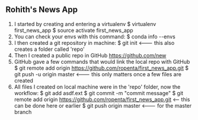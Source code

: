 Rohith's News App
-----------------
1. I started by creating and entering a virtualenv
$ virtualenv first_news_app
$ source activate first_news_app
2. You can check your envs with this command:
$ conda info --envs
3. I then created a git repository in machine:
$ git init  <--- this also creates a folder called 'repo'
4. Then I created a public repo in GitHub
https://github.com/new
5. GitHub gave a few commands that would link the local repo with GitHub
$ git remote add origin https://github.com/ropenta/first_news_app.git
$ git push -u origin master   <--- this only matters once a few files are created
6. All files I created on local machine were in the 'repo' folder, now the workflow:
$ git add asdf.ext
$ git commit -m "commit message"
$ git remote add origin https://github.com/ropenta/first_news_app.git  <-- this can be done here or earlier
$ git push origin master  <--- for the master branch